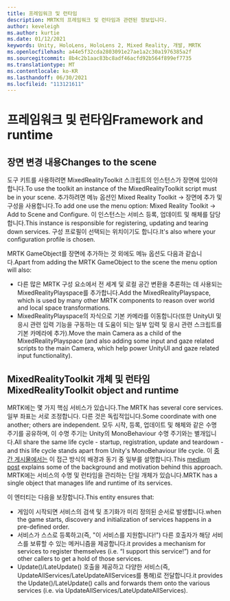 ```yaml
---
title: 프레임워크 및 런타임
description: MRTK의 프레임워크 및 런타임과 관련된 정보입니다.
author: keveleigh
ms.author: kurtie
ms.date: 01/12/2021
keywords: Unity, HoloLens, HoloLens 2, Mixed Reality, 개발, MRTK
ms.openlocfilehash: a44e5f32cda2803091e27ae1a2c30a1976385a2f
ms.sourcegitcommit: 8b4c2b1aac83bc8adf46acfd92b564f899ef7735
ms.translationtype: MT
ms.contentlocale: ko-KR
ms.lasthandoff: 06/30/2021
ms.locfileid: "113121611"
---
```

# <a name="framework-and-runtime"></a><span data-ttu-id="3926e-104">프레임워크 및 런타임</span><span class="sxs-lookup"><span data-stu-id="3926e-104">Framework and runtime</span></span>

## <a name="changes-to-the-scene"></a><span data-ttu-id="3926e-105">장면 변경 내용</span><span class="sxs-lookup"><span data-stu-id="3926e-105">Changes to the scene</span></span>

<span data-ttu-id="3926e-106">도구 키트를 사용하려면 MixedRealityToolkit 스크립트의 인스턴스가 장면에 있어야 합니다.</span><span class="sxs-lookup"><span data-stu-id="3926e-106">To use the toolkit an instance of the MixedRealityToolkit script must be in your scene.</span></span>
<span data-ttu-id="3926e-107">추가하려면 메뉴 옵션인 Mixed Reality Toolkit -> 장면에 추가 및 구성을 사용합니다.</span><span class="sxs-lookup"><span data-stu-id="3926e-107">To add one use the menu option: Mixed Reality Toolkit -> Add to Scene and Configure.</span></span> <span data-ttu-id="3926e-108">이 인스턴스는 서비스 등록, 업데이트 및 해체를 담당합니다.</span><span class="sxs-lookup"><span data-stu-id="3926e-108">This instance is responsible for registering, updating and tearing down services.</span></span> <span data-ttu-id="3926e-109">구성 프로필이 선택되는 위치이기도 합니다.</span><span class="sxs-lookup"><span data-stu-id="3926e-109">It's also where your configuration profile is chosen.</span></span>

<span data-ttu-id="3926e-110">MRTK GameObject를 장면에 추가하는 것 외에도 메뉴 옵션도 다음과 같습니다.</span><span class="sxs-lookup"><span data-stu-id="3926e-110">Apart from adding the MRTK GameObject to the scene the menu option will also:</span></span>

- <span data-ttu-id="3926e-111">다른 많은 MRTK 구성 요소에서 전 세계 및 로컬 공간 변환을 추론하는 데 사용되는 MixedRealityPlayspace를 추가합니다.</span><span class="sxs-lookup"><span data-stu-id="3926e-111">Add the MixedRealityPlayspace, which is used by many other MRTK components to reason over world and local space transformations.</span></span>
- <span data-ttu-id="3926e-112">MixedRealityPlayspace의 자식으로 기본 카메라를 이동합니다(또한 UnityUI 및 응시 관련 입력 기능을 구동하는 데 도움이 되는 일부 입력 및 응시 관련 스크립트를 기본 카메라에 추가).</span><span class="sxs-lookup"><span data-stu-id="3926e-112">Move the main Camera as a child of the MixedRealityPlayspace (and also adding some input and gaze related scripts to the main Camera, which help power UnityUI and gaze related input functionality).</span></span>

## <a name="mixedrealitytoolkit-object-and-runtime"></a><span data-ttu-id="3926e-113">MixedRealityToolkit 개체 및 런타임</span><span class="sxs-lookup"><span data-stu-id="3926e-113">MixedRealityToolkit object and runtime</span></span>

<span data-ttu-id="3926e-114">MRTK에는 몇 가지 핵심 서비스가 있습니다.</span><span class="sxs-lookup"><span data-stu-id="3926e-114">The MRTK has several core services.</span></span> <span data-ttu-id="3926e-115">일부 좌표는 서로 조정합니다. 다른 것은 독립적입니다.</span><span class="sxs-lookup"><span data-stu-id="3926e-115">Some coordinate with one another; others are independent.</span></span>
<span data-ttu-id="3926e-116">모두 시작, 등록, 업데이트 및 해체와 같은 수명 주기를 공유하며, 이 수명 주기는 Unity의 MonoBehaviour 수명 주기와는 별개입니다.</span><span class="sxs-lookup"><span data-stu-id="3926e-116">All share the same life cycle - startup, registration, update and teardown - and this life cycle stands apart from Unity's MonoBehaviour life cycle.</span></span> <span data-ttu-id="3926e-117">이 [중간 게시물에서는](https://medium.com/@stephen_hodgson/the-mixed-reality-framework-6fdb5c11feb2) 이 접근 방식의 배경과 동기 중 일부를 설명합니다.</span><span class="sxs-lookup"><span data-stu-id="3926e-117">This [medium post](https://medium.com/@stephen_hodgson/the-mixed-reality-framework-6fdb5c11feb2) explains some of the background and motivation behind this approach.</span></span> <span data-ttu-id="3926e-118">MRTK에는 서비스의 수명 및 런타임을 관리하는 단일 개체가 있습니다.</span><span class="sxs-lookup"><span data-stu-id="3926e-118">MRTK has a single object that manages life and runtime of its services.</span></span>

<span data-ttu-id="3926e-119">이 엔터티는 다음을 보장합니다.</span><span class="sxs-lookup"><span data-stu-id="3926e-119">This entity ensures that:</span></span>

- <span data-ttu-id="3926e-120">게임이 시작되면 서비스의 검색 및 초기화가 미리 정의된 순서로 발생합니다.</span><span class="sxs-lookup"><span data-stu-id="3926e-120">when the game starts, discovery and initialization of services happens in a pre-defined order.</span></span>
- <span data-ttu-id="3926e-121">서비스가 스스로 등록하고(즉, "이 서비스를 지원합니다!") 다른 호출자가 해당 서비스를 보류할 수 있는 메커니즘을 제공합니다.</span><span class="sxs-lookup"><span data-stu-id="3926e-121">it provides a mechanism for services to register themselves (i.e. “I support this service!”) and for other callers to get a hold of those services.</span></span>
- <span data-ttu-id="3926e-122">Update()/LateUpdate() 호출을 제공하고 다양한 서비스(즉, UpdateAllServices/LateUpdateAllServices를 통해)로 전달합니다.</span><span class="sxs-lookup"><span data-stu-id="3926e-122">it provides the Update()/LateUpdate() calls and forwards them onto the various services (i.e. via UpdateAllServices/LateUpdateAllServices).</span></span>
